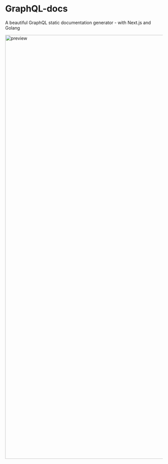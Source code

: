 # GraphQL-docs

A beautiful GraphQL static documentation generator - with Next.js and Golang

<img width="1355" alt="preview" src="https://github.com/martinthenth/graphql-docs/assets/9060839/218f4286-9873-4488-8084-4b92179fc7d5">

